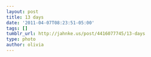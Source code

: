 ```yaml
---
layout: post
title: 13 days
date: '2011-04-07T08:23:51-05:00'
tags: []
tumblr_url: http://jahnke.us/post/4416077745/13-days
type: photo
author: olivia
---
```

